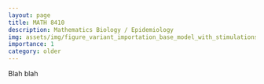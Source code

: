 ```yaml
---
layout: page
title: MATH 8410
description: Mathematics Biology / Epidemiology
img: assets/img/figure_variant_importation_base_model_with_stimulations.png
importance: 1
category: older
---
```


Blah blah